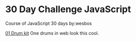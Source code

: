 # 30 Day Challenge JavaScript
Course of JavaScript 30 days by:wesbos

[01 Drum kit](https://bonbj.github.io/30DayChallengeJavaScript.github.io/01-DrumKit/) One drums in web look this cool.
